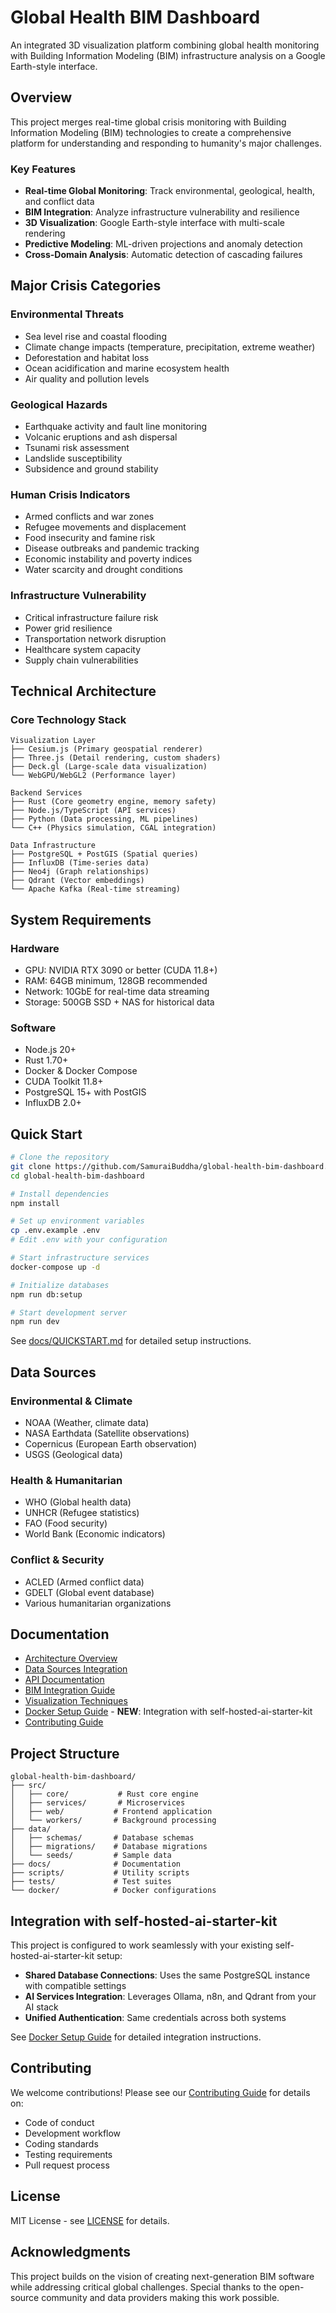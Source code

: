 # Global Health BIM Dashboard

An integrated 3D visualization platform combining global health monitoring with Building Information Modeling (BIM) infrastructure analysis on a Google Earth-style interface.

## Overview

This project merges real-time global crisis monitoring with Building Information Modeling (BIM) technologies to create a comprehensive platform for understanding and responding to humanity's major challenges.

### Key Features

- **Real-time Global Monitoring**: Track environmental, geological, health, and conflict data
- **BIM Integration**: Analyze infrastructure vulnerability and resilience
- **3D Visualization**: Google Earth-style interface with multi-scale rendering
- **Predictive Modeling**: ML-driven projections and anomaly detection
- **Cross-Domain Analysis**: Automatic detection of cascading failures

## Major Crisis Categories

### Environmental Threats
- Sea level rise and coastal flooding
- Climate change impacts (temperature, precipitation, extreme weather)
- Deforestation and habitat loss
- Ocean acidification and marine ecosystem health
- Air quality and pollution levels

### Geological Hazards
- Earthquake activity and fault line monitoring
- Volcanic eruptions and ash dispersal
- Tsunami risk assessment
- Landslide susceptibility
- Subsidence and ground stability

### Human Crisis Indicators
- Armed conflicts and war zones
- Refugee movements and displacement
- Food insecurity and famine risk
- Disease outbreaks and pandemic tracking
- Economic instability and poverty indices
- Water scarcity and drought conditions

### Infrastructure Vulnerability
- Critical infrastructure failure risk
- Power grid resilience
- Transportation network disruption
- Healthcare system capacity
- Supply chain vulnerabilities

## Technical Architecture

### Core Technology Stack

```
Visualization Layer
├── Cesium.js (Primary geospatial renderer)
├── Three.js (Detail rendering, custom shaders)
├── Deck.gl (Large-scale data visualization)
└── WebGPU/WebGL2 (Performance layer)

Backend Services
├── Rust (Core geometry engine, memory safety)
├── Node.js/TypeScript (API services)
├── Python (Data processing, ML pipelines)
└── C++ (Physics simulation, CGAL integration)

Data Infrastructure
├── PostgreSQL + PostGIS (Spatial queries)
├── InfluxDB (Time-series data)
├── Neo4j (Graph relationships)
├── Qdrant (Vector embeddings)
└── Apache Kafka (Real-time streaming)
```

## System Requirements

### Hardware
- GPU: NVIDIA RTX 3090 or better (CUDA 11.8+)
- RAM: 64GB minimum, 128GB recommended
- Network: 10GbE for real-time data streaming
- Storage: 500GB SSD + NAS for historical data

### Software
- Node.js 20+
- Rust 1.70+
- Docker & Docker Compose
- CUDA Toolkit 11.8+
- PostgreSQL 15+ with PostGIS
- InfluxDB 2.0+

## Quick Start

```bash
# Clone the repository
git clone https://github.com/SamuraiBuddha/global-health-bim-dashboard.git
cd global-health-bim-dashboard

# Install dependencies
npm install

# Set up environment variables
cp .env.example .env
# Edit .env with your configuration

# Start infrastructure services
docker-compose up -d

# Initialize databases
npm run db:setup

# Start development server
npm run dev
```

See [docs/QUICKSTART.md](docs/QUICKSTART.md) for detailed setup instructions.

## Data Sources

### Environmental & Climate
- NOAA (Weather, climate data)
- NASA Earthdata (Satellite observations)
- Copernicus (European Earth observation)
- USGS (Geological data)

### Health & Humanitarian
- WHO (Global health data)
- UNHCR (Refugee statistics)
- FAO (Food security)
- World Bank (Economic indicators)

### Conflict & Security
- ACLED (Armed conflict data)
- GDELT (Global event database)
- Various humanitarian organizations

## Documentation

- [Architecture Overview](docs/ARCHITECTURE.md)
- [Data Sources Integration](docs/DATA_SOURCES.md)
- [API Documentation](docs/API.md)
- [BIM Integration Guide](docs/BIM_INTEGRATION.md)
- [Visualization Techniques](docs/VISUALIZATION.md)
- [Docker Setup Guide](docs/DOCKER_SETUP.md) - **NEW**: Integration with self-hosted-ai-starter-kit
- [Contributing Guide](CONTRIBUTING.md)

## Project Structure

```
global-health-bim-dashboard/
├── src/
│   ├── core/           # Rust core engine
│   ├── services/       # Microservices
│   ├── web/           # Frontend application
│   └── workers/       # Background processing
├── data/
│   ├── schemas/       # Database schemas
│   ├── migrations/    # Database migrations
│   └── seeds/         # Sample data
├── docs/              # Documentation
├── scripts/           # Utility scripts
├── tests/             # Test suites
└── docker/            # Docker configurations
```

## Integration with self-hosted-ai-starter-kit

This project is configured to work seamlessly with your existing self-hosted-ai-starter-kit setup:

- **Shared Database Connections**: Uses the same PostgreSQL instance with compatible settings
- **AI Services Integration**: Leverages Ollama, n8n, and Qdrant from your AI stack
- **Unified Authentication**: Same credentials across both systems

See [Docker Setup Guide](docs/DOCKER_SETUP.md) for detailed integration instructions.

## Contributing

We welcome contributions! Please see our [Contributing Guide](CONTRIBUTING.md) for details on:
- Code of conduct
- Development workflow
- Coding standards
- Testing requirements
- Pull request process

## License

MIT License - see [LICENSE](LICENSE) for details.

## Acknowledgments

This project builds on the vision of creating next-generation BIM software while addressing critical global challenges. Special thanks to the open-source community and data providers making this work possible.